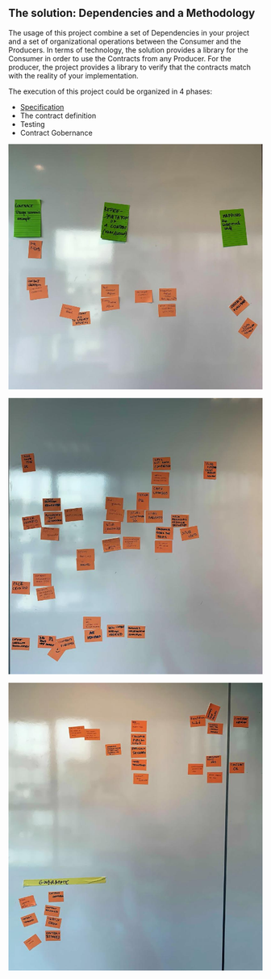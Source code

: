 
## The solution: Dependencies and a Methodology

The usage of this project combine a set of Dependencies in your project and a set of organizational operations between the Consumer and the Producers. In terms of technology, the solution provides a library for the Consumer in order to use the Contracts from any Producer. For the producer, the project provides a library to verify that the contracts match with the reality of your implementation. 

The execution of this project could be organized in 4 phases:

- [Specification](specification.md)
- The contract definition
- Testing
- Contract Gobernance

![](2.jpg)

![](3.jpg)

![](4.jpg)
